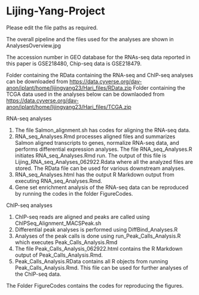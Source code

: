 # Lijing-Yang-Project
Please edit the file paths as required.

The overall pipeline and the files used for the analyses are shown in AnalysesOverview.jpg

The accession number in GEO database for the RNAs-seq data reported in this paper is GSE218480, Chip-seq data is GSE218479.

Folder containing the RData containing the RNA-seq and ChIP-seq analyses can be downloaded from https://data.cyverse.org/dav-anon/iplant/home/lijingyang23/Hari_files/RData.zip
Folder containing the TCGA data used in the analyses below can be downlaoded from https://data.cyverse.org/dav-anon/iplant/home/lijingyang23/Hari_files/TCGA.zip


RNA-seq analyses
1) The file Salmon_alignment.sh has codes for aligning the RNA-seq data.
2) RNA_seq_Analyses.Rmd processes aligned files and summarizes  Salmon aligned transcripts to genes, normalize RNA-seq data, and performs differential expression analyses. The file RNA_seq_Analyses.R initiates RNA_seq_Analyses.Rmd run. The output of this file is Lijing_RNA_seq_Analyses_062922.Rdata where all the analyzed files are stored. The RData file can be used for various downstream analyses.
3) RNA_seq_Analyses.html has the output R Markdown output from executing RNA_seq_Analyses.Rmd.  
4) Gene set enrichment analysis of the RNA-seq data can be reproduced by running the codes in the folder FigureCodes.

ChIP-seq analyses
1) ChIP-seq reads are aligned and peaks are called using ChIPSeq_Alignment_MACSPeak.sh
2) Differential peak analyses is performed using DiffBind_Analyses.R
3) Analyses of the peak calls is done using run_Peak_Calls_Analysis.R which executes Peak_Calls_Analysis.Rmd
4) The file Peak_Calls_Analysis_062922.html contains the R Markdown output of Peak_Calls_Analysis.Rmd.
5) Peak_Calls_Analysis.RData contains all R objects from running Peak_Calls_Analysis.Rmd. This file can be used for further analyses of the ChIP-seq data.


The Folder FigureCodes contains the codes for reproducing the figures.
